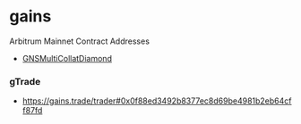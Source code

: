 # gains

Arbitrum Mainnet Contract Addresses

- [GNSMultiCollatDiamond](https://gains-network.gitbook.io/docs-home/what-is-gains-network/contract-addresses/arbitrum-mainnet)

### gTrade

- <https://gains.trade/trader#0x0f88ed3492b8377ec8d69be4981b2eb64cff87fd>
